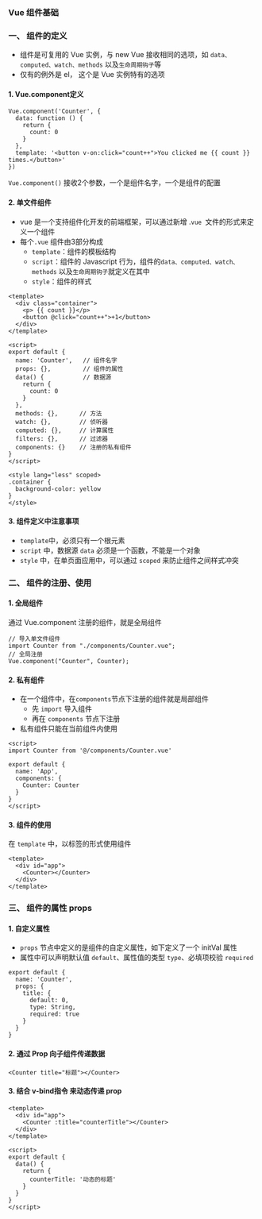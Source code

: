 ### Vue 组件基础
### 一、 组件的定义
* 组件是可复用的 Vue 实例，与 new Vue 接收相同的选项，如 `data、computed、watch、methods` 以及`生命周期钩子`等
* 仅有的例外是 el， 这个是 Vue 实例特有的选项

#### 1. Vue.component定义
```
Vue.component('Counter', {
  data: function () {
    return {
      count: 0
    }
  },
  template: '<button v-on:click="count++">You clicked me {{ count }} times.</button>'
})
```
 
`Vue.component()` 接收2个参数，一个是组件名字，一个是组件的配置


#### 2. 单文件组件
* vue 是一个支持组件化开发的前端框架，可以通过新增 .`vue `文件的形式来定义一个组件 
* 每个`.vue` 组件由3部分构成
  * `template`：组件的模板结构
  * `script`：组件的 Javascript 行为，组件的`data、computed、watch、methods` 以及`生命周期钩子`就定义在其中
  * `style`：组件的样式

```
<template>
  <div class="container">
    <p> {{ count }}</p>
    <button @click="count++">+1</button>
  </div>
</template>

<script>
export default {
  name: 'Counter',   // 组件名字
  props: {},         // 组件的属性
  data() {           // 数据源
    return {    
      count: 0
    }
  },
  methods: {},      // 方法
  watch: {},        // 侦听器
  computed: {},     // 计算属性
  filters: {},      // 过滤器
  components: {}    // 注册的私有组件
}
</script>

<style lang="less" scoped>
.container {
  background-color: yellow
}
</style>
```


#### 3. 组件定义中注意事项
* `template`中，必须只有一个根元素
* `script` 中，数据源 `data` 必须是一个函数，不能是一个对象
* `style` 中，在单页面应用中，可以通过 `scoped` 来防止组件之间样式冲突



### 二、 组件的注册、使用
#### 1. 全局组件
通过 Vue.component 注册的组件，就是全局组件

```
// 导入单文件组件
import Counter from "./components/Counter.vue";
// 全局注册
Vue.component("Counter", Counter);
```


#### 2. 私有组件
* 在一个组件中，在`components`节点下注册的组件就是局部组件
  * 先 `import` 导入组件
  * 再在 `components` 节点下注册
* 私有组件只能在当前组件内使用

```
<script>
import Counter from '@/components/Counter.vue'

export default {
  name: 'App',
  components: {
    Counter: Counter
  }
}
</script>
```

#### 3. 组件的使用
在 `template` 中，以标签的形式使用组件

```
<template>
  <div id="app">
    <Counter></Counter>
  </div>
</template>
```


### 三、 组件的属性 props
#### 1. 自定义属性
* `props` 节点中定义的是组件的自定义属性，如下定义了一个 initVal 属性
* 属性中可以声明默认值 `default`、属性值的类型 `type`、必填项校验 `required`

```
export default {
  name: 'Counter',
  props: {
    title: {
      default: 0,
      type: String,
      required: true
    }
  }
}
```


#### 2. 通过 Prop 向子组件传递数据
```
<Counter title="标题"></Counter>
```

#### 3. 结合 v-bind指令 来动态传递 prop
```
<template>
  <div id="app">
    <Counter :title="counterTitle"></Counter>
  </div>
</template>

<script>
export default {
  data() {
    return {
      counterTitle: '动态的标题'
    }
  }
}
</script>
```